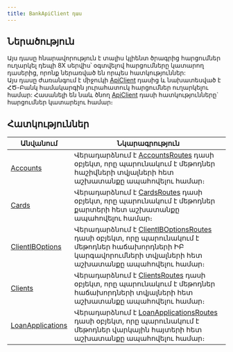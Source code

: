 ```yaml
---
title: BankApiClient դաս
---
```


<div class="version-block" data-product-id="bank" data-version="250626.000, 250929.000" markdown="1">


## Ներածություն

Այս դասը հնարավորություն է տալիս կլիենտ ծրագրից հարցումներ ուղարկել դեպի 8X սերվիս՝ օգտվելով հարցումները կատարող դասերից, որոնք ներառված են որպես հատկություններ:  
Այս դասը ժառանգում է միջուկի [ApiClient](../../types/ApiClient.md) դասից և նախատեսված է ՀԾ-Բանկ համակարգին յուրահատուկ հարցումներ ուղարկելու համար: 
Հասանելի են նաև ծնող [ApiClient](../../types/ApiClient.md) դասի հատկությունները` հարցումներ կատարելու համար։

## Հատկություններ

| Անվանում | Նկարագրություն |
|----------|----------------|
| [Accounts](BankApiClient/Accounts.md) | Վերադարձնում է [AccountsRoutes](../routes/AccountsRoutes.md) դասի օբյեկտ, որը պարունակում է մեթոդներ հաշիվների տվյալների հետ աշխատանքը ապահովելու համար։ |
| [Cards](BankApiClient/Cards.md) | Վերադարձնում է [CardsRoutes](../routes/CardsRoutes.md) դասի օբյեկտ, որը պարունակում է մեթոդներ քարտերի հետ աշխատանքը ապահովելու համար։ |
| [ClientIBOptions](BankApiClient/ClientIBOptions.md) | Վերադարձնում է [ClientIBOptionsRoutes](../routes/ClientIBOptionsRoutes.md) դասի օբյեկտ, որը պարունակում է մեթոդներ հաճախորդների ԻԲ կարգավորումների տվյալների հետ աշխատանքը ապահովելու համար։ |
| [Clients](BankApiClient/Clients.md) | Վերադարձնում է [ClientsRoutes](../routes/ClientsRoutes.md) դասի օբյեկտ, որը պարունակում է մեթոդներ հաճախորդների տվյալների հետ աշխատանքը ապահովելու համար։ |
| [LoanApplications](BankApiClient/LoanApplications.md) | Վերադարձնում է [LoanApplicationsRoutes](../routes/LoanApplicationsRoutes.md) դասի օբյեկտ, որը պարունակում է մեթոդներ վարկային հայտերի հետ աշխատանքը ապահովելու համար։ |

</div>
